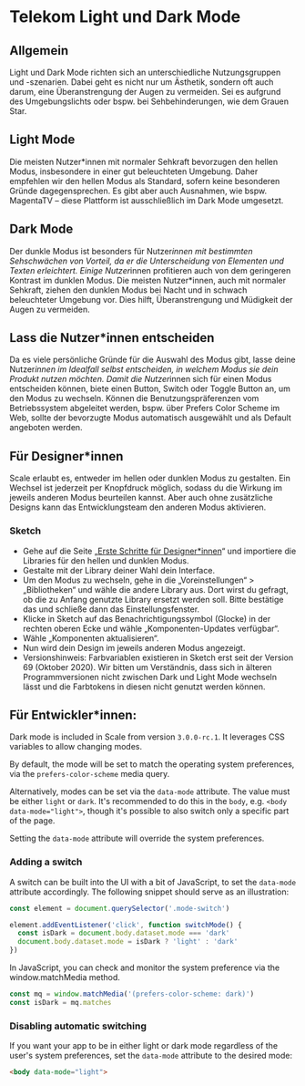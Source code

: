 # Telekom Light und Dark Mode

## Allgemein

Light und Dark Mode richten sich an unterschiedliche Nutzungsgruppen und -szenarien. Dabei geht es nicht nur um Ästhetik, sondern oft auch darum, eine Überanstrengung der Augen zu vermeiden. Sei es aufgrund des Umgebungslichts oder bspw. bei Sehbehinderungen, wie dem Grauen Star.

## Light Mode

Die meisten Nutzer\*innen mit normaler Sehkraft bevorzugen den hellen Modus, insbesondere in einer gut beleuchteten Umgebung. Daher empfehlen wir den hellen Modus als Standard, sofern keine besonderen Gründe dagegensprechen. Es gibt aber auch Ausnahmen, wie bspw. MagentaTV – diese Plattform ist ausschließlich im Dark Mode umgesetzt.

## Dark Mode

Der dunkle Modus ist besonders für Nutzer*innen mit bestimmten Sehschwächen von Vorteil, da er die Unterscheidung von Elementen und Texten erleichtert. Einige Nutzer*innen profitieren auch von dem geringeren Kontrast im dunklen Modus. Die meisten Nutzer\*innen, auch mit normaler Sehkraft, ziehen den dunklen Modus bei Nacht und in schwach beleuchteter Umgebung vor. Dies hilft, Überanstrengung und Müdigkeit der Augen zu vermeiden.

## Lass die Nutzer\*innen entscheiden

Da es viele persönliche Gründe für die Auswahl des Modus gibt, lasse deine Nutzer*innen im Idealfall selbst entscheiden, in welchem Modus sie dein Produkt nutzen möchten. Damit die Nutzer*innen sich für einen Modus entscheiden können, biete einen Button, Switch oder Toggle Button an, um den Modus zu wechseln. Können die Benutzungspräferenzen vom Betriebssystem abgeleitet werden, bspw. über Prefers Color Scheme im Web, sollte der bevorzugte Modus automatisch ausgewählt und als Default angeboten werden.

## Für Designer\*innen

Scale erlaubt es, entweder im hellen oder dunklen Modus zu gestalten. Ein Wechsel ist jederzeit per Knopfdruck möglich, sodass du die Wirkung im jeweils anderen Modus beurteilen kannst. Aber auch ohne zusätzliche Designs kann das Entwicklungsteam den anderen Modus aktivieren.

### Sketch

- Gehe auf die Seite „<a href="./?path=/docs/setup-info-getting-started-for-designers--page">Erste Schritte für Designer\*innen</a>“ und importiere die Libraries für den hellen und dunklen Modus.
- Gestalte mit der Library deiner Wahl dein Interface.
- Um den Modus zu wechseln, gehe in die „Voreinstellungen“ > „Bibliotheken“ und wähle die andere Library aus. Dort wirst du gefragt, ob die zu Anfang genutzte Library ersetzt werden soll. Bitte bestätige das und schließe dann das Einstellungsfenster.
- Klicke in Sketch auf das Benachrichtigungssymbol (Glocke) in der rechten oberen Ecke und wähle „Komponenten-Updates verfügbar“.
- Wähle „Komponenten aktualisieren“.
- Nun wird dein Design im jeweils anderen Modus angezeigt.
- Versionshinweis: Farbvariablen existieren in Sketch erst seit der Version 69 (Oktober 2020). Wir bitten um Verständnis, dass sich in älteren Programmversionen nicht zwischen Dark und Light Mode wechseln lässt und die Farbtokens in diesen nicht genutzt werden können.

## Für Entwickler\*innen:

Dark mode is included in Scale from version `3.0.0-rc.1`. It leverages CSS variables to allow changing modes.

By default, the mode will be set to match the operating system preferences, via the `prefers-color-scheme` media query.

Alternatively, modes can be set via the `data-mode` attribute. The value must be either `light` or `dark`. It's recommended to do this in the `body`, e.g. `<body data-mode="light">`, though it's possible to also switch only a specific part of the page.

Setting the `data-mode` attribute will override the system preferences.

### Adding a switch

A switch can be built into the UI with a bit of JavaScript, to set the `data-mode` attribute accordingly. The following snippet should serve as an illustration:

```js
const element = document.querySelector('.mode-switch')

element.addEventListener('click', function switchMode() {
  const isDark = document.body.dataset.mode === 'dark'
  document.body.dataset.mode = isDark ? 'light' : 'dark'
})
```

In JavaScript, you can check and monitor the system preference via the window.matchMedia method.

```js
const mq = window.matchMedia('(prefers-color-scheme: dark)')
const isDark = mq.matches
```

### Disabling automatic switching

If you want your app to be in either light or dark mode regardless of the user's system preferences, set the `data-mode` attribute to the desired mode:

```html
<body data-mode="light">
```
